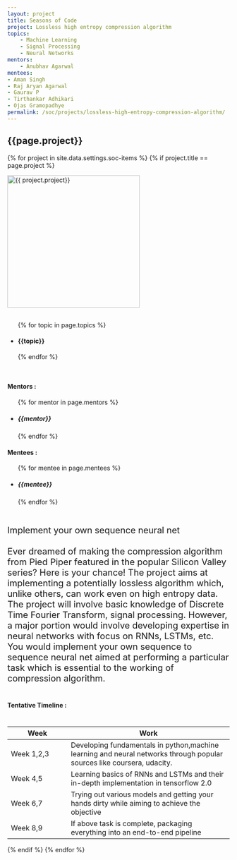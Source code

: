 ```yaml
---
layout: project
title: Seasons of Code
project: Lossless high entropy compression algorithm
topics:
    - Machine Learning
    - Signal Processing
    - Neural Networks
mentors:
    - Anubhav Agarwal  
mentees:
- Aman Singh 
- Raj Aryan Agarwal
- Gaurav P
- Tirthankar Adhikari
- Ojas Gramopadhye
permalink: /soc/projects/lossless-high-entropy-compression-algorithm/
---
```


<h2 class="display1 m-3 p-3 text-center">{{page.project}}</h2>

{% for project in site.data.settings.soc-items %}
{% if project.title == page.project %}
<div>
    <img src="{{ site.baseurl }}/{{ project.image }}"  width = "300" height="300" alt="{{ project.project}}" class="border rounded img-soc">
</div>
<div>
    <br>
    <ul>
        {% for topic in page.topics %}
        <li><h4 class="text-primary text-center">{{topic}}</h4></li>
        {% endfor %}
    </ul>
    <br>
    <h4 class="display3  ">Mentors :</h4> 
    <ul>
        {% for mentor in page.mentors %}
        <li><h5 class=" ">{{mentor}}</h5></li>
        {% endfor %}
    </ul>
    <h4 class="display3  ">Mentees :</h4> 
    <ul>
        {% for mentee in page.mentees %}
        <li><h5 class="">{{mentee}}</h5></li>
        {% endfor %}
    </ul>
</div>
<div>
    <p class="display3" style = "font-size:20px;" >
        <br>
        Implement your own sequence neural net
        <br><br>
        Ever dreamed of making the compression algorithm from Pied Piper featured in the popular Silicon Valley series? Here is your chance! The project aims at implementing a potentially lossless algorithm which, unlike others, can work even on high entropy data. The project will involve basic knowledge of Discrete Time Fourier Transform, signal processing. However, a major portion would involve developing expertise in neural networks with focus on RNNs, LSTMs, etc. You would implement your own sequence to sequence neural net aimed at performing a particular task which is essential to the working of compression algorithm.
    </p>
</div>
<div>
    <h4 class="display3" style="margin:40px 0px 40px 0px;">Tentative Timeline :</h4>
    <table class="table table-striped">
    <thead>
        <tr>
        <th>Week</th>
        <th>Work</th>
        </tr>
    </thead>
    <tbody>
        <tr>
        <td style='width: 120px'>Week 1,2,3</td>
        <td>Developing fundamentals in python,machine learning and neural networks through popular sources like coursera, udacity.</td>
    </tr>
    <tr>
      <td>Week 4,5</td>
      <td>Learning basics of RNNs and LSTMs and their in-depth implementation in tensorflow  2.0</td>
    </tr>
    <tr>
      <td>Week 6,7</td>
      <td>Trying out various models and getting your hands dirty while aiming to achieve the objective</td>
    </tr>
    <tr>
      <td>Week 8,9</td>
      <td>If above task is complete, packaging everything into an end-to-end pipeline</td>
    </tr>
    </tbody>
    </table>
</div>
{% endif %}
{% endfor %}